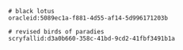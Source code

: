 ```scryfall-extended-multi
# black lotus
oracleid:5089ec1a-f881-4d55-af14-5d996171203b

# revised birds of paradies
scryfallid:d3a0b660-358c-41bd-9cd2-41fbf3491b1a
```